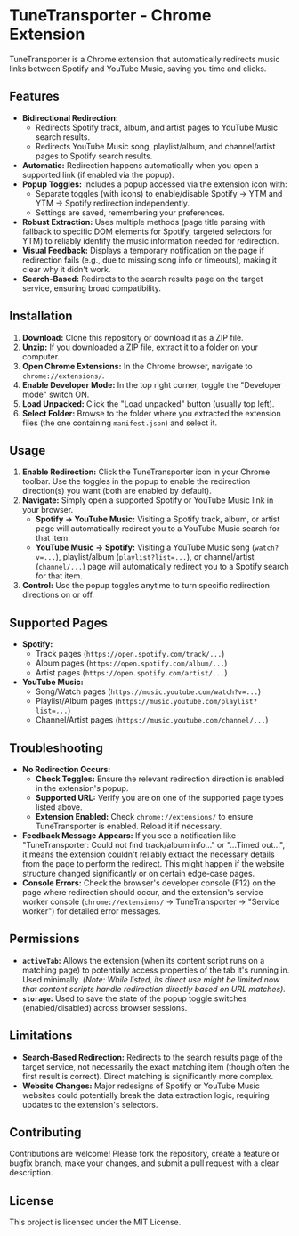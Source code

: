 # TuneTransporter - Chrome Extension

TuneTransporter is a Chrome extension that automatically redirects music links between Spotify and YouTube Music, saving you time and clicks.

## Features

*   **Bidirectional Redirection:**
    *   Redirects Spotify track, album, and artist pages to YouTube Music search results.
    *   Redirects YouTube Music song, playlist/album, and channel/artist pages to Spotify search results.
*   **Automatic:** Redirection happens automatically when you open a supported link (if enabled via the popup).
*   **Popup Toggles:** Includes a popup accessed via the extension icon with:
    *   Separate toggles (with icons) to enable/disable Spotify -> YTM and YTM -> Spotify redirection independently.
    *   Settings are saved, remembering your preferences.
*   **Robust Extraction:** Uses multiple methods (page title parsing with fallback to specific DOM elements for Spotify, targeted selectors for YTM) to reliably identify the music information needed for redirection.
*   **Visual Feedback:** Displays a temporary notification on the page if redirection fails (e.g., due to missing song info or timeouts), making it clear why it didn't work.
*   **Search-Based:** Redirects to the search results page on the target service, ensuring broad compatibility.

## Installation

1.  **Download:** Clone this repository or download it as a ZIP file.
2.  **Unzip:** If you downloaded a ZIP file, extract it to a folder on your computer.
3.  **Open Chrome Extensions:** In the Chrome browser, navigate to `chrome://extensions/`.
4.  **Enable Developer Mode:** In the top right corner, toggle the "Developer mode" switch ON.
5.  **Load Unpacked:** Click the "Load unpacked" button (usually top left).
6.  **Select Folder:** Browse to the folder where you extracted the extension files (the one containing `manifest.json`) and select it.

## Usage

1.  **Enable Redirection:** Click the TuneTransporter icon in your Chrome toolbar. Use the toggles in the popup to enable the redirection direction(s) you want (both are enabled by default).
2.  **Navigate:** Simply open a supported Spotify or YouTube Music link in your browser.
    *   **Spotify -> YouTube Music:** Visiting a Spotify track, album, or artist page will automatically redirect you to a YouTube Music search for that item.
    *   **YouTube Music -> Spotify:** Visiting a YouTube Music song (`watch?v=...`), playlist/album (`playlist?list=...`), or channel/artist (`channel/...`) page will automatically redirect you to a Spotify search for that item.
3.  **Control:** Use the popup toggles anytime to turn specific redirection directions on or off.

## Supported Pages

*   **Spotify:**
    *   Track pages (`https://open.spotify.com/track/...`)
    *   Album pages (`https://open.spotify.com/album/...`)
    *   Artist pages (`https://open.spotify.com/artist/...`)
*   **YouTube Music:**
    *   Song/Watch pages (`https://music.youtube.com/watch?v=...`)
    *   Playlist/Album pages (`https://music.youtube.com/playlist?list=...`)
    *   Channel/Artist pages (`https://music.youtube.com/channel/...`)

## Troubleshooting

*   **No Redirection Occurs:**
    *   **Check Toggles:** Ensure the relevant redirection direction is enabled in the extension's popup.
    *   **Supported URL:** Verify you are on one of the supported page types listed above.
    *   **Extension Enabled:** Check `chrome://extensions/` to ensure TuneTransporter is enabled. Reload it if necessary.
*   **Feedback Message Appears:** If you see a notification like "TuneTransporter: Could not find track/album info..." or "...Timed out...", it means the extension couldn't reliably extract the necessary details from the page to perform the redirect. This might happen if the website structure changed significantly or on certain edge-case pages.
*   **Console Errors:** Check the browser's developer console (F12) on the page where redirection should occur, and the extension's service worker console (`chrome://extensions/` -> TuneTransporter -> "Service worker") for detailed error messages.

## Permissions

*   **`activeTab`:** Allows the extension (when its content script runs on a matching page) to potentially access properties of the tab it's running in. Used minimally. *(Note: While listed, its direct use might be limited now that content scripts handle redirection directly based on URL matches).*
*   **`storage`:** Used to save the state of the popup toggle switches (enabled/disabled) across browser sessions.

## Limitations

*   **Search-Based Redirection:** Redirects to the search results page of the target service, not necessarily the exact matching item (though often the first result is correct). Direct matching is significantly more complex.
*   **Website Changes:** Major redesigns of Spotify or YouTube Music websites could potentially break the data extraction logic, requiring updates to the extension's selectors.

## Contributing

Contributions are welcome! Please fork the repository, create a feature or bugfix branch, make your changes, and submit a pull request with a clear description.

## License

This project is licensed under the MIT License.